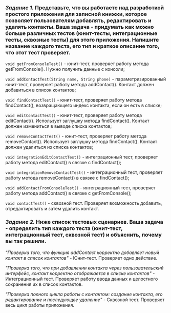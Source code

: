 ### *Задание 1.* Представьте, что вы работаете над разработкой простого приложения для записной книжки, которое позволяет пользователям добавлять, редактировать и удалять контакты. Ваша задача - придумать как можно больше различных тестов (юнит-тесты, интеграционные тесты, сквозные тесты) для этого приложения. Напишите название каждого теста, его тип и краткое описание того, что этот тест проверяет.

`void getFromConsoleTest()` - юнит-тест, проверяет работу метода getFromConsole(). Нужно получить данные с консоли;

`void addContactTest(String name, String phone)` - параметризированный юнит-тест, проверяет работу метода addContact(). Контакт должен добавиться в список контактов;

`void findContactTest()` - юнит-тест, проверяет работу метода findContact(), возвращающего индекс контакта, если он есть в списке;

`void editContactTest()` - юнит-тест, проверяет работу метода editContact(). Использует заглушку метода findContact(). Контакт должен измениться в выводе списка контактов;

`void removeContactTest()` - юнит-тест, проверяет работу метода removeContact(). Использует заглушку метода findContact(). Контакт должен удалиться из списка контактов;

`void integrationEditContactTest()` - интеграционный тест, проверяет работу метода editContact() в связке с findContact();

`void integrationRemoveContactTest()` - интеграционный тест, проверяет работу метода removeContact() в связке с findContact();

`void addContactFromConsoleTest()` - интеграционный тест, проверяет работу метода addContact() в связке с getFromConsole();

`void contactTest()` - сквозной тест. Проверяет возможность добавить, отредактировать и затем удалить контакт.

### *Задание 2.* Ниже список тестовых сценариев. Ваша задача - определить тип каждого теста (юнит-тест, интеграционный тест, сквозной тест) и объяснить, почему вы так решили.

*"Проверка того, что функция addContact корректно добавляет новый контакт в список контактов"* - Юнит-тест. Проверяет одно действие.

*"Проверка того, что при добавлении контакта через пользовательский интерфейс, контакт корректно отображается в списке контактов"* - Интеграционный тест. Проверяет работу ввода данных и целостного сохранения их в список контактов.

*"Проверка полного цикла работы с контактом: создание контакта, его редактирование и последующее удаление"* - Сквозной тест. Проверяет весь цикл работы приложения.